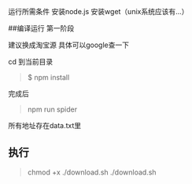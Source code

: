 运行所需条件
安装node.js
安装wget（unix系统应该有...）

##编译运行 第一阶段

建议换成淘宝源 具体可以google查一下

cd 到当前目录

 > $ npm install

完成后

 > npm run spider

所有地址存在data.txt里

## 执行
> chmod +x ./download.sh
> ./download.sh
